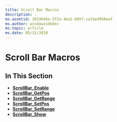 ```yaml
---
title: Scroll Bar Macros
description: .
ms.assetid: 3819646e-5f2a-4ea2-b05f-ca7aed950eaf
ms.author: windowssdkdev
ms.topic: article
ms.date: 05/31/2018
---
```


# Scroll Bar Macros

## In This Section

-   [**ScrollBar\_Enable**](/windows/desktop/api/Windowsx/nf-windowsx-scrollbar_enable)
-   [**ScrollBar\_GetPos**](/windows/desktop/api/Windowsx/nf-windowsx-scrollbar_getpos)
-   [**ScrollBar\_GetRange**](/windows/desktop/api/Windowsx/nf-windowsx-scrollbar_getrange)
-   [**ScrollBar\_SetPos**](/windows/desktop/api/Windowsx/nf-windowsx-scrollbar_setpos)
-   [**ScrollBar\_SetRange**](/windows/desktop/api/Windowsx/nf-windowsx-scrollbar_setrange)
-   [**ScrollBar\_Show**](/windows/desktop/api/Windowsx/nf-windowsx-scrollbar_show)

 

 




